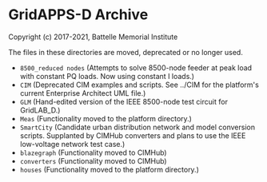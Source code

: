 # GridAPPS-D Archive

Copyright (c) 2017-2021, Battelle Memorial Institute

The files in these directories are moved, deprecated or no longer used.

* ```8500_reduced nodes``` (Attempts to solve 8500-node feeder at peak load with constant PQ loads. Now using constant I loads.)
* ```CIM``` (Deprecated CIM examples and scripts. See ../CIM for the platform's current Enterprise Architect UML file.)
* ```GLM``` (Hand-edited version of the IEEE 8500-node test circuit for GridLAB_D.)
* ```Meas``` (Functionality moved to the platform directory.)
* ```SmartCity``` (Candidate urban distribution network and model conversion scripts. Supplanted by CIMHub converters and plans to use the IEEE low-voltage network test case.)
* ```blazegraph``` (Functionality moved to CIMHub)
* ```converters``` (Functionality moved to CIMHub)
* ```houses``` (Functionality moved to the platform directory.)

